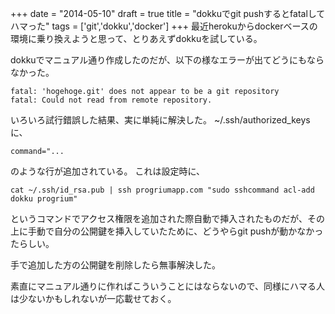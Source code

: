
+++
date = "2014-05-10"
draft = true
title = "dokkuでgit pushするとfatalしてハマった"
tags  = ['git','dokku','docker']
+++
最近herokuからdockerベースの環境に乗り換えようと思って、とりあえずdokkuを試している。

dokkuでマニュアル通り作成したのだが、以下の様なエラーが出てどうにもならなかった。

```
fatal: 'hogehoge.git' does not appear to be a git repository
fatal: Could not read from remote repository.
```

いろいろ試行錯誤した結果、実に単純に解決した。
~/.ssh/authorized_keys に、
```
command="...
```
のような行が追加されている。
これは設定時に、
```
cat ~/.ssh/id_rsa.pub | ssh progriumapp.com "sudo sshcommand acl-add dokku progrium"
```
というコマンドでアクセス権限を追加された際自動で挿入されたものだが、その上に手動で自分の公開鍵を挿入していたために、どうやらgit pushが動かなかったらしい。

手で追加した方の公開鍵を削除したら無事解決した。

素直にマニュアル通りに作ればこういうことにはならないので、同様にハマる人は少ないかもしれないが一応載せておく。
	
